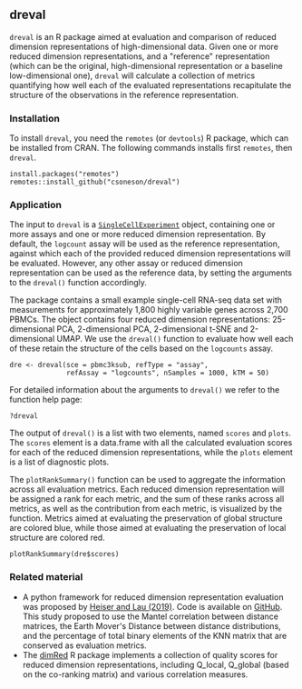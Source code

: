 ## dreval

`dreval` is an R package aimed at evaluation and comparison of reduced dimension
representations of high-dimensional data. Given one or more reduced dimension
representations, and a "reference" representation (which can be the original,
high-dimensional representation or a baseline low-dimensional one), `dreval`
will calculate a collection of metrics quantifying how well each of the
evaluated representations recapitulate the structure of the observations in the
reference representation.

### Installation

To install `dreval`, you need the `remotes` (or `devtools`) R package, which can
be installed from CRAN. The following commands installs first `remotes`, then
`dreval`.

```
install.packages("remotes")
remotes::install_github("csoneson/dreval")
```

### Application

The input to `dreval` is a
[`SingleCellExperiment`](https://bioconductor.org/packages/SingleCellExperiment/)
object, containing one or more assays and one or more reduced dimension
representation. By default, the `logcount` assay will be used as the reference
representation, against which each of the provided reduced dimension
representations will be evaluated. However, any other assay or reduced dimension
representation can be used as the reference data, by setting the arguments to
the `dreval()` function accordingly.

The package contains a small example single-cell RNA-seq data set with
measurements for approximately 1,800 highly variable genes across 2,700 PBMCs.
The object contains four reduced dimension representations: 25-dimensional PCA,
2-dimensional PCA, 2-dimensional t-SNE and 2-dimensional UMAP. We use the
`dreval()` function to evaluate how well each of these retain the structure of
the cells based on the `logcounts` assay.

```
dre <- dreval(sce = pbmc3ksub, refType = "assay", 
              refAssay = "logcounts", nSamples = 1000, kTM = 50)
```

For detailed information about the arguments to `dreval()` we refer to the
function help page:

```
?dreval
```

The output of `dreval()` is a list with two elements, named `scores` and
`plots`. The `scores` element is a data.frame with all the calculated evaluation
scores for each of the reduced dimension representations, while the `plots`
element is a list of diagnostic plots.

The `plotRankSummary()` function can be used to aggregate the information across
all evaluation metrics. Each reduced dimension representation will be assigned a
rank for each metric, and the sum of these ranks across all metrics, as well as
the contribution from each metric, is visualized by the function. Metrics aimed
at evaluating the preservation of global structure are colored blue, while those
aimed at evaluating the preservation of local structure are colored red.

```
plotRankSummary(dre$scores)
```

### Related material

- A python framework for reduced dimension representation evaluation was proposed by [Heiser and Lau (2019)](https://www.biorxiv.org/content/10.1101/684340v1.abstract). Code is available on [GitHub](https://github.com/KenLauLab/DR-structure-preservation). This study proposed to use the Mantel correlation between distance matrices, the Earth Mover's Distance between distance distributions, and the percentage of total binary elements of the KNN matrix that are conserved as evaluation metrics. 
- The [dimRed]() R package implements a collection of quality scores for reduced dimension representations, including Q\_local, Q\_global (based on the co-ranking matrix) and various correlation measures. 

